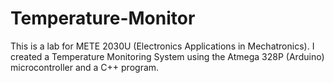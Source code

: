 # Temperature-Monitor
This is a lab for METE 2030U (Electronics Applications in Mechatronics). I created a Temperature Monitoring System using the Atmega 328P (Arduino) microcontroller and a C++ program.
